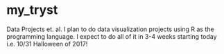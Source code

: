 # my_tryst
Data Projects et. al.
I plan to do data visualization projects using R as the programming language. I expect to do all of it in 3-4 weeks starting today i.e. 10/31 Halloween of 2017!
